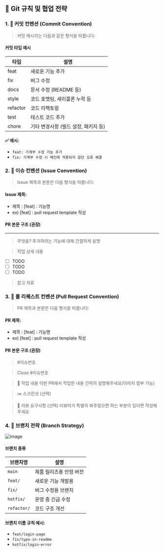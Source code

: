 ## 🧾 Git 규칙 및 협업 전략

### 1. 📌 커밋 컨벤션 (Commit Convention)

> 커밋 메시지는 다음과 같은 형식을 따릅니다:

#### 커밋 타입 예시
| 타입 | 설명 |
|------|------|
| feat | 새로운 기능 추가 |
| fix | 버그 수정 |
| docs | 문서 수정 (README 등) |
| style | 코드 포맷팅, 세미콜론 누락 등 |
| refactor | 코드 리팩토링 |
| test | 테스트 코드 추가 |
| chore | 기타 변경사항 (빌드 설정, 패키지 등) |

#### ✅ 예시:

- `feat: 가계부 수정 기능 추가`
- `fix: 가계부 수정 시 메인에 적용되지 않던 오류 해결`



### 2. 🐬 이슈 컨벤션 (Issue Convention)

> Issue 제목과 본문은 다음 형식을 따릅니다:

#### Issue 제목:
- 제목 : [feat] : 기능명
- ex) [feat] : pull request template 작성

#### PR 본문 구조 (권장)
---

> 무엇을?
> 추가하려는 기능에 대해 간결하게 설명

> 작업 상세 내용

- [ ] TODO
- [ ] TODO
- [ ] TODO

> 참고 자료



### 3. 🚀 풀 리퀘스트 컨벤션 (Pull Request Convention)

> PR 제목과 본문은 다음 형식을 따릅니다:

#### PR 제목:
- 제목 : [feat] : 기능명
- ex) [feat] : pull request template 작성

#### PR 본문 구조 (권장)
> #이슈번호

> Close #이슈번호
 
> 📑 작업 내용
> 이번 PR에서 작업한 내용 간략히 설명해주세요(이미지 첨부 가능)

> ✂️ 스크린샷 (선택)
>

> 💭 리뷰 요구사항 (선택)
> 리뷰어가 특별히 봐주었으면 하는 부분이 있다면 작성해주세요




### 4. 🌿 브랜치 전략 (Branch Strategy)
![image](https://github.com/user-attachments/assets/bbaaa52d-83a9-4451-88c2-cfdad7de0d23)

#### 브랜치 종류
| 브랜치명 | 설명 |
|----------|------|
| `main` | 제품 릴리즈용 안정 버전 |
| `feat/` | 새로운 기능 개발용 |
| `fix/` | 버그 수정용 브랜치 |
| `hotfix/` | 운영 중 긴급 수정 |
| `refactor/` | 코드 구조 개선 |

#### 브랜치 이름 규칙 예시:
- `feat/login-page`
- `fix/typo-in-readme`
- `hotfix/login-error`

